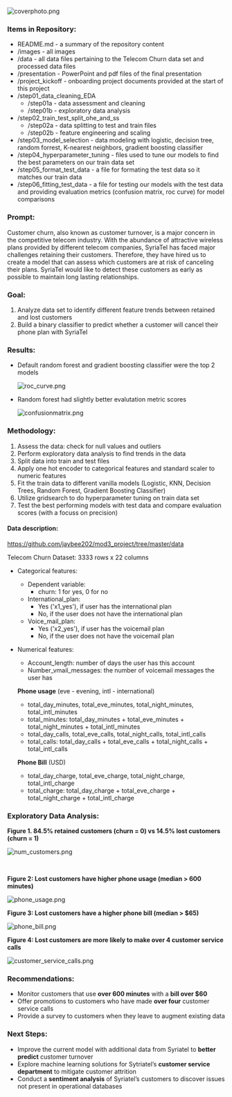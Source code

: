 # 


![coverphoto.png](https://github.com/jaybee202/mod3_project/blob/master/images/coverphoto.png)

### Items in Repository:

- README.md - a summary of the repository content
- /images - all images
- /data - all data files pertaining to the Telecom Churn  data set and processed data files
- /presentation - PowerPoint and pdf files of the final presentation
- /project_kickoff - onboarding project documents provided at the start of this project
- /step01_data_cleaning_EDA 
  - /step01a - data assessment and cleaning
  - /step01b - exploratory data analysis 
- /step02_train_test_split_ohe_and_ss 
  - /step02a - data splitting to test and train files
  - /step02b - feature engineering and scaling 
- /step03_model_selection - data modeling with logistic, decision tree, random forrest, K-nearest neighbors, gradient boosting classifier
- /step04_hyperparameter_tuning - files used to tune our models to find the best parameters on our train data set
- /step05_format_test_data - a file for formating the test data so it matches our train data
- /step06_fitting_test_data - a file for testing our models with the test data and providing evaluation metrics (confusion matrix, roc curve) for model comparisons

### Prompt:
Customer churn, also known as customer turnover, is a major concern in the competitive telecom industry. With the abundance of attractive wireless plans provided by different telecom companies, SyriaTel has faced major challenges retaining their customers. Therefore, they have hired us to create a model that can assess which customers are at risk of canceling their plans. SyriaTel would like to detect these customers as early as possible to maintain long lasting relationships.

### Goal:

1.	Analyze data set to identify different feature trends between retained and lost customers
2.	Build a binary classifier to predict whether a customer will cancel their phone plan with SyriaTel

### Results:

- Default random forest and gradient boosting classifier were the top 2 models

  ![roc_curve.png](https://github.com/jaybee202/mod3_project/blob/master/images/roc_curve.png)

- Random forest had slightly better evalutation metric scores

  ![confusionmatrix.png](https://github.com/jaybee202/mod3_project/blob/master/images/confusionmatrix.png)

### Methodology:

1.	Assess the data: check for null values and outliers
2.	Perform exploratory data analysis to find trends in the data
3.	Split data into train and test files
4.	Apply one hot encoder to categorical features and standard scaler to numeric features 
5.	Fit the train data to different vanilla models (Logistic, KNN, Decision Trees, Random Forest, Gradient Boosting Classifier)
6.	Utilize gridsearch to do hyperparameter tuning on train data set
7.	Test the best performing models with test data and compare evaluation scores (with a focuss on precision)

#### Data description: 

https://github.com/jaybee202/mod3_project/tree/master/data

Telecom Churn Dataset: 3333 rows x 22 columns

- Categorical features:
  - Dependent variable: 
    - churn: 1 for yes, 0 for no 
  - International_plan: 
    - Yes ('x1_yes'), if user has the international plan
    - No, if the user does not have the international plan
  - Voice_mail_plan:
    - Yes ('x2_yes'), if user has the voicemail plan
    - No, if the user does not have the voicemail plan

- Numerical features:

    - Account_length: number of days the user has this account
    - Number_vmail_messages: the number of voicemail messages the user has

    **Phone usage** (eve - evening, intl - international)

    - total_day_minutes, total_eve_minutes, total_night_minutes, total_intl_minutes
    - total_minutes: total_day_minutes + total_eve_minutes + total_night_minutes + total_intl_minutes
    - total_day_calls, total_eve_calls, total_night_calls, total_intl_calls
    - total_calls: total_day_calls +  total_eve_calls + total_night_calls + total_intl_calls

    **Phone Bill** (USD)

    - total_day_charge, total_eve_charge, total_night_charge, total_intl_charge
    - total_charge: total_day_charge + total_eve_charge + total_night_charge + total_intl_charge



### Exploratory Data Analysis: 

**Figure 1. 84.5% retained customers (churn = 0) vs 14.5%  lost customers (churn = 1)**  

![num_customers.png](https://github.com/jaybee202/mod3_project/blob/master/images/num_customers.png)

<br/>

**Figure 2: Lost customers have higher phone usage (median > 600 minutes)**

![phone_usage.png](https://github.com/jaybee202/mod3_project/blob/master/images/phone_usage.png)
<br/>

**Figure 3: Lost customers have a higher phone bill (median > $65)**

![phone_bill.png](https://github.com/jaybee202/mod3_project/blob/master/images/phone_bill.png)
<br/>

**Figure 4: Lost customers are more likely to make over 4 customer service calls**

![customer_service_calls.png](https://github.com/jaybee202/mod3_project/blob/master/images/customer_service_calls.png)
<br/>



### Recommendations:

- Monitor customers that use **over 600 minutes** with a **bill over $60**
- Offer promotions to customers who have made **over four** customer service calls
- Provide a survey to customers when they leave to augment existing data

### Next Steps:

- Improve the current model with additional data from Syriatel to **better predict** customer turnover
- Explore machine learning solutions for Sytriatel’s **customer service department** to mitigate customer attrition
- Conduct a **sentiment analysis** of Syriatel’s customers to discover issues not present in operational databases <br/>



